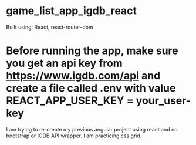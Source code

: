 # game_list_app_igdb_react

Built using: React, react-router-dom

# Before running the app, make sure you get an api key from https://www.igdb.com/api and create a file called .env with value REACT_APP_USER_KEY = your_user-key

I am trying to re-create my previous angular project using react and no bootstrap or IGDB API wrapper. I am practicing css grid.
